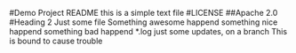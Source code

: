 #Demo Project README
this is a simple text file
#LICENSE 
##Apache 2.0
#Heading 2
Just some file
Something awesome happend
something nice happend
something bad happend
*.log
just some updates, on a branch
This is bound to cause trouble 